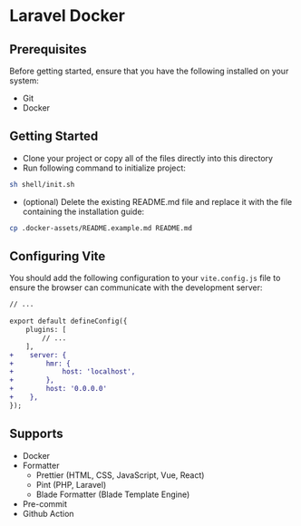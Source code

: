 # Laravel Docker

## Prerequisites

Before getting started, ensure that you have the following installed on your system:

- Git
- Docker

## Getting Started

- Clone your project or copy all of the files directly into this directory
- Run following command to initialize project:
```sh
sh shell/init.sh
```
- (optional) Delete the existing README.md file and replace it with the file containing the installation guide:
```sh
cp .docker-assets/README.example.md README.md
```

## Configuring Vite

You should add the following configuration to your `vite.config.js` file to ensure the browser can communicate with the development server:
```diff
// ...
 
export default defineConfig({
    plugins: [
        // ...
    ],
+    server: { 
+        hmr: {
+            host: 'localhost',
+        },
+        host: '0.0.0.0'
+    }, 
});
```

## Supports

- Docker
- Formatter
    - Prettier (HTML, CSS, JavaScript, Vue, React)
    - Pint (PHP, Laravel)
    - Blade Formatter (Blade Template Engine)
- Pre-commit
- Github Action